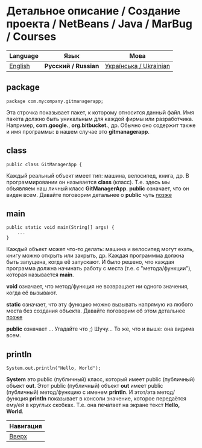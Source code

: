# Детальное описание / Создание проекта / NetBeans / Java / MarBug / Courses

| Language | Язык | Мова |
| -------- | ---- | ---- |
| [English](README.md) | **Русский / Russian** | [Українська / Ukrainian](README.uk.md) |

## package ##

    package com.mycompany.gitmanagerapp;

Эта строчка показывает пакет, к которому относится данный файл. Имя пакета должно быть уникальным для каждой фирмы или разработчика. Например, **com.google.**, **org.bitbucket.**, др. Обычно оно содержит также и имя программы: в нашем случае это **gitmanagerapp**.

## class ##

    public class GitManagerApp {

Каждый реальный объект имеет тип: машина, велосипед, книга, др. В программировании он называется **class** (класс). Т.е. здесь мы объявляем наш личный класс **GitManagerApp**. **public** означает, что он виден всем. Давайте поговорим детальнее о **public** чуть [позже](TODO)

## main ##

    public static void main(String[] args) {
        ...
    }

Каждый объект может что-то делать: машина и велосипед могут ехать, книгу можно открыть или закрыть, др. Каждая программма должна быть запущена, когда её запускают. И было решено, что каждая программа должна начинать работу с места (т.е. с "метода/функции"), которая называется **main**.

**void** означает, что метод/функция не возвращает ни одного значения, когда её вызывают.

**static** означает, что эту функцию можно вызывать напрямую из любого места без создания объекта. Давайте поговорим об этом детальнее [позже](TODO)

**public** означает ... Угадайте что ;) Шучу... То же, что и выше: она видима всем.

## println ##

    System.out.println("Hello, World");

**System** это public (публичный) класс, который имеет public (публичный) объект **out**. Этот public (публичный) объект **out** имеет public (публичный) метод/функцию с именем **println**. И этот/эта метод/функция **println** показывает в консоли значение, которое передаётся ему/ей в круглых скобках. Т.е. она печатает на экране текст **Hello, World**.

| Навигация                |
| ------------------------ |
| [Вверх](../README.ru.md) |
